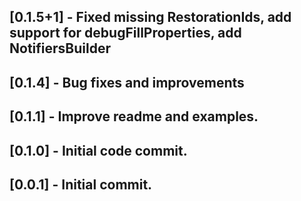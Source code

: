 ## [0.1.5+1] - Fixed missing RestorationIds, add support for debugFillProperties, add NotifiersBuilder
## [0.1.4] - Bug fixes and improvements
## [0.1.1] - Improve readme and examples.
## [0.1.0] - Initial code commit.
## [0.0.1] - Initial commit.
